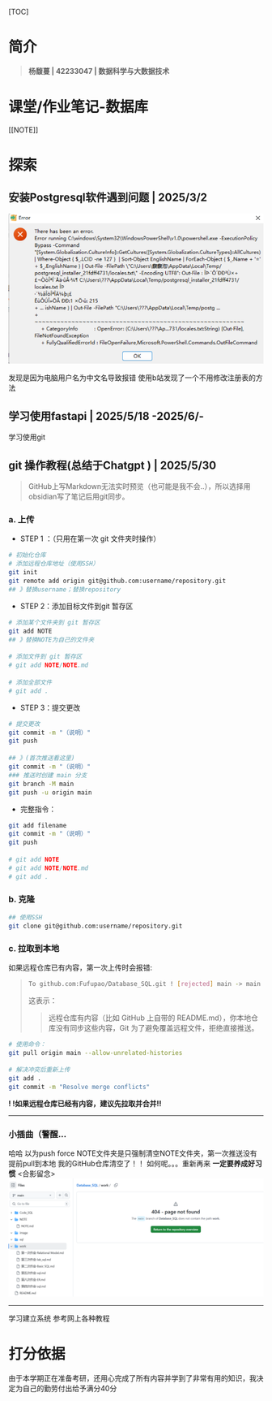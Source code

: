 
[TOC]
# 简介

> **杨馥蔓 | 42233047 | 数据科学与大数据技术**

#  课堂/作业笔记-数据库
[[NOTE]]
# 探索

## 安装Postgresql软件遇到问题 | 2025/3/2

![](attachments/自我评价/屏幕截图-2025-03-01-150304.png)

发现是因为电脑用户名为中文名导致报错
使用b站发现了一个不用修改注册表的方法

## 学习使用fastapi | 2025/5/18 -2025/6/-
学习使用git

## git 操作教程(总结于Chatgpt ) | 2025/5/30
> GitHub上写Markdown无法实时预览（也可能是我不会..），所以选择用obsidian写了笔记后用git同步。
### a. 上传

- STEP 1 ：（只用在第一次 git 文件夹时操作）

```bash
# 初始化仓库
# 添加远程仓库地址（使用SSH）
git init 
git remote add origin git@github.com:username/repository.git
## 》替换username；替换repository
```

- STEP 2：添加目标文件到git 暂存区

```bash
# 添加某个文件夹到 git 暂存区 
git add NOTE 
## 》替换NOTE为自己的文件夹

# 添加文件到 git 暂存区
# git add NOTE/NOTE.md

# 添加全部文件
# git add .
```

- STEP 3：提交更改

```bash
# 提交更改
git commit -m "（说明）"
git push

## 》(首次推送看这里) 
git commit -m "（说明）"
### 推送时创建 main 分支
git branch -M main
git push -u origin main
```

-  完整指令：

```bash
git add filename
git commit -m "（说明）"
git push

# git add NOTE 
# git add NOTE/NOTE.md
# git add .
```

### b. 克隆

```bash
## 使用SSH
git clone git@github.com:username/repository.git
```

### c. 拉取到本地
如果远程仓库已有内容，第一次上传时会报错:
> ```bash
> To github.com:Fufupao/Database_SQL.git ! [rejected] main -> main (fetch first) error: failed to push some refs to 'github.com:--/--.git' hint: Updates were rejected because the remote contains work that you do not hint: have locally. This is usually caused by another repository pushing to hint: the same ref. If you want to integrate the remote changes, use hint: 'git pull' before pushing again. hint: See the 'Note about fast-forwards' in 'git push --help' for details.
> ```
>这表示：
> >远程仓库有内容（比如 GitHub 上自带的 README.md），你本地仓库没有同步这些内容，Git 为了避免覆盖远程文件，拒绝直接推送。

```bash
# 使用命令：
git pull origin main --allow-unrelated-histories

# 解决冲突后重新上传
git add .
git commit -m "Resolve merge conflicts"

```
**! !如果远程仓库已经有内容，建议先拉取并合并!!**

---
### 小插曲（警醒...
哈哈 以为push force NOTE文件夹是只强制清空NOTE文件夹，第一次推送没有提前pull到本地 我的GitHub仓库清空了！！
如何呢。。。重新再来
**一定要养成好习惯**
<合影留念>
![](attachments/自我评价/自我评价-img-20250531131103325.png)



---

学习建立系统
参考网上各种教程

# 打分依据

由于本学期正在准备考研，还用心完成了所有内容并学到了非常有用的知识，我决定为自己的勤劳付出给予满分40分


